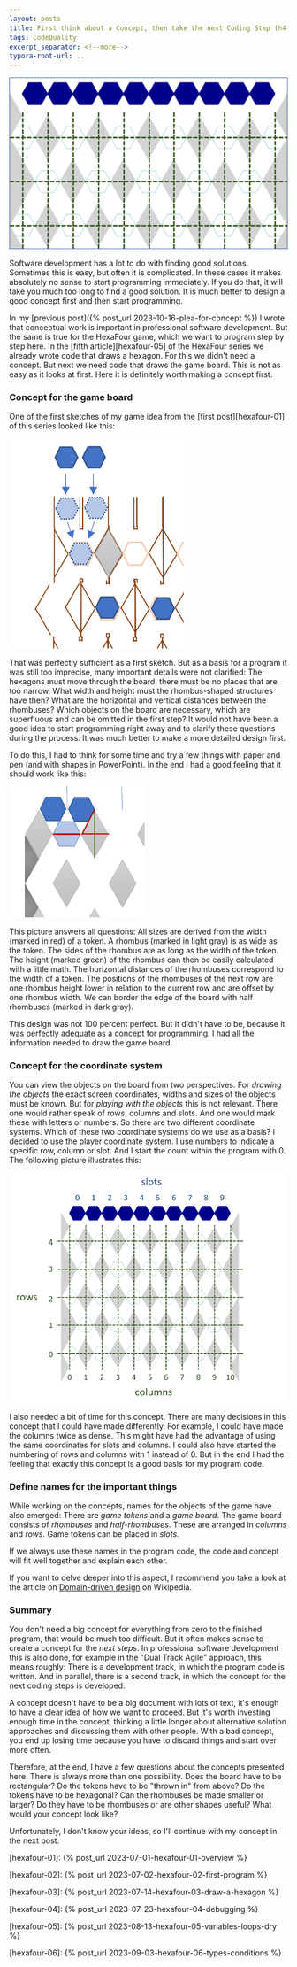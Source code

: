 ```yaml
---
layout: posts
title: First think about a Concept, then take the next Coding Step (h4-07)       
tags: CodeQuality 
excerpt_separator: <!--more-->
typora-root-url: ..
---
```


<img src="/assets/images/hexafour/UiConceptTitle.png" alt="A game board with blue hexagons on top." style="zoom:78%;" />

Software development has a lot to do with finding good solutions. Sometimes this is easy, but often it is complicated. In these cases it makes absolutely no sense to start programming immediately. If you do that, it will take you much too long to find a good solution. It is much better to design a good concept first and then start programming.

<!--more-->

In my [previous post]({% post_url 2023-10-16-plea-for-concept %}) I wrote that conceptual work is important in professional software development. But the same is true for the HexaFour game, which we want to program step by step here. In the [fifth article][hexafour-05] of the HexaFour series we already wrote code that draws a hexagon. For this we didn't need a concept. But next we need code that draws the game board. This is not as easy as it looks at first. Here it is definitely worth making a concept first.

### Concept for the game board

One of the first sketches of my game idea from the [first post][hexafour-01] of this series looked like this:

<img src="/assets/images/hexafour/UiConceptBoardIdea1.png" alt="Drawing of the first game idea with lots of lines and hexagons." style="zoom:60%;" />

That was perfectly sufficient as a first sketch. But as a basis for a program it was still too imprecise, many important details were not clarified: The hexagons must move through the board, there must be no places that are too narrow. What width and height must the rhombus-shaped structures have then? What are the horizontal and vertical distances between the rhombuses? Which objects on the board are necessary, which are superfluous and can be omitted in the first step? It would not have been a good idea to start programming right away and to clarify these questions during the process. It was much better to make a more detailed design first.

To do this, I had to think for some time and try a few things with paper and pen (and with shapes in PowerPoint). In the end I had a good feeling that it should work like this:

<img src="/assets/images/hexafour/UiConceptBoardIdea2.png" alt="Drawing that only contains the really essential things and emphasizes equal lengths." style="zoom:65%;" />

This picture answers all questions: All sizes are derived from the width (marked in red) of a token. A rhombus (marked in light gray) is as wide as the token. The sides of the rhombus are as long as the width of the token. The height (marked green) of the rhombus can then be easily calculated with a little math. The horizontal distances of the rhombuses correspond to the width of a token. The positions of the rhombuses of the next row are one rhombus height lower in relation to the current row and are offset by one rhombus width. We can border the edge of the board with half rhombuses (marked in dark gray). 

This design was not 100 percent perfect. But it didn't have to be, because it was perfectly adequate as a concept for programming. I had all the information needed to draw the game board.


### Concept for the coordinate system

You can view the objects on the board from two perspectives. For *drawing the objects* the exact screen coordinates, widths and sizes of the objects must be known. But for *playing with the objects* this is not relevant. There one would rather speak of rows, columns and slots. And one would mark these with letters or numbers. So there are two different coordinate systems. Which of these two coordinate systems do we use as a basis? I decided to use the player coordinate system. I use numbers to indicate a specific row, column or slot. And I start the count within the program with 0. The following picture illustrates this:

<img src="/assets/images/hexafour/ConceptCoorSystem.png" alt="A picture with the board in the background. In the foreground, a green grid with integers at the edge. At the top, a row of hexagons whose positions are marked with slot numbers." style="zoom:60%;" />

I also needed a bit of time for this concept. There are many decisions in this concept that I could have made differently. For example, I could have made the columns twice as dense. This might have had the advantage of using the same coordinates for slots and columns. I could also have started the numbering of rows and columns with 1 instead of 0. But in the end I had the feeling that exactly this concept is a good basis for my program code.

### Define names for the important things

While working on the concepts, names for the objects of the game have also emerged: There are *game tokens* and a *game board*. The game board consists of *rhombuses* and *half-rhombuses*. These are arranged in *columns* and *rows*. Game tokens can be placed in *slots*. 

If we always use these names in the program code, the code and concept will fit well together and explain each other.

If you want to delve deeper into this aspect, I recommend you take a look at the article on [Domain-driven design](https://en.wikipedia.org/wiki/Domain-driven_design) on Wikipedia.

### Summary

You don't need a big concept for everything from zero to the finished program, that would be much too difficult. But it often makes sense to create a concept for the *next steps*. In professional software development this is also done, for example in the "Dual Track Agile" approach, this means roughly: There is a development track, in which the program code is written. And in parallel, there is a second track, in which the concept for the next coding steps is developed.

A concept doesn't have to be a big document with lots of text, it's enough to have a clear idea of how we want to proceed. But it's worth investing enough time in the concept, thinking a little longer about alternative solution approaches and discussing them with other people. With a bad concept, you end up losing time because you have to discard things and start over more often.

Therefore, at the end, I have a few questions about the concepts presented here. There is always more than one possibility. Does the board have to be rectangular? Do the tokens have to be "thrown in" from above? Do the tokens have to be hexagonal? Can the rhombuses be made smaller or larger? Do they have to be rhombuses or are other shapes useful? What would your concept look like?

Unfortunately, I don't know your ideas, so I'll continue with my concept in the next post. 

[hexafour-01]: {% post_url 2023-07-01-hexafour-01-overview %}

[hexafour-02]: {% post_url 2023-07-02-hexafour-02-first-program %}

[hexafour-03]: {% post_url 2023-07-14-hexafour-03-draw-a-hexagon %}

[hexafour-04]: {% post_url 2023-07-23-hexafour-04-debugging %}

[hexafour-05]: {% post_url 2023-08-13-hexafour-05-variables-loops-dry %}

[hexafour-06]: {% post_url 2023-09-03-hexafour-06-types-conditions %}



